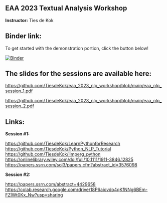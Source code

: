 ## EAA 2023 Textual Analysis Workshop

**Instructor:** Ties de Kok

## Binder link:

To get started with the demonstration portion, click the button below!

[![Binder](https://mybinder.org/badge_logo.svg)](https://mybinder.org/v2/gh/TiesdeKok/eaa_2023_nlp_workshop/HEAD)

## The slides for the sessions are available here:

https://github.com/TiesdeKok/eaa_2023_nlp_workshop/blob/main/eaa_nlp_session_1.pdf

https://github.com/TiesdeKok/eaa_2023_nlp_workshop/blob/main/eaa_nlp_session_2.pdf 

## Links:

**Session #1:**

https://github.com/TiesdeKok/LearnPythonforResearch     
https://github.com/TiesdeKok/Python_NLP_Tutorial     
https://github.com/TiesdeKok/limperg_python    
https://onlinelibrary.wiley.com/doi/full/10.1111/1911-3846.12825     
https://papers.ssrn.com/sol3/papers.cfm?abstract_id=3576098     

**Session #2:**

https://papers.ssrn.com/abstract=4429658     
https://colab.research.google.com/drive/18P6aiovdo4qKfNNg6BEm-FZIWt0Kx_Nw?usp=sharing    

